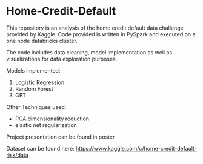 # Home-Credit-Default
This repository is an analysis of the home credit default data challenge provided by Kaggle. Code provided is written in PySpark and executed on a one node databricks cluster.

The code includes data cleaning, model implementation as well as visualizations for data exploration purposes. 

Models implemented:

1) Logistic Regression 
2) Random Forest 
3) GBT

Other Techniques used:
- PCA dimensionality reduction
- elastic net regularization


Project presentation can be found in poster

Dataset can be found here: https://www.kaggle.com/c/home-credit-default-risk/data



